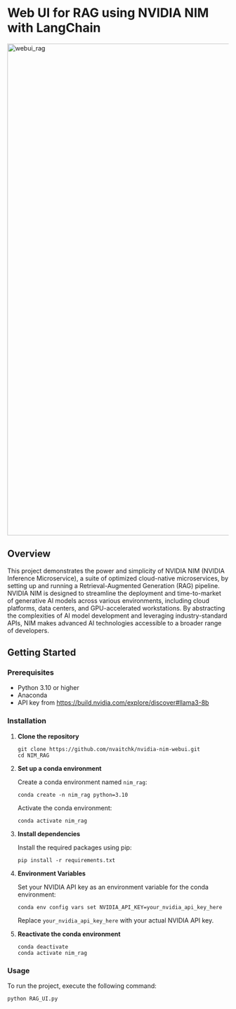 # Web UI for RAG using NVIDIA NIM with LangChain

<img width="1120" alt="webui_rag" src="https://github.com/nvaitchk/nvidia-nim-webui/assets/89618410/829524d4-29e7-4e2d-b29a-f0d17bffec46">


## Overview

This project demonstrates the power and simplicity of NVIDIA NIM (NVIDIA Inference Microservice), a suite of optimized cloud-native microservices, by setting up and running a Retrieval-Augmented Generation (RAG) pipeline. NVIDIA NIM is designed to streamline the deployment and time-to-market of generative AI models across various environments, including cloud platforms, data centers, and GPU-accelerated workstations. By abstracting the complexities of AI model development and leveraging industry-standard APIs, NIM makes advanced AI technologies accessible to a broader range of developers.

## Getting Started

### Prerequisites

- Python 3.10 or higher
- Anaconda
- API key from https://build.nvidia.com/explore/discover#llama3-8b

### Installation

1. **Clone the repository**

    ```
    git clone https://github.com/nvaitchk/nvidia-nim-webui.git
    cd NIM_RAG
    ```

2. **Set up a conda environment**

    Create a conda environment named `nim_rag`:

    ```
    conda create -n nim_rag python=3.10
    ```

    Activate the conda environment:

    ```
    conda activate nim_rag
    ```

3. **Install dependencies**

    Install the required packages using pip:

    ```
    pip install -r requirements.txt
    ```

4. **Environment Variables**

    Set your NVIDIA API key as an environment variable for the conda environment:

    ```
    conda env config vars set NVIDIA_API_KEY=your_nvidia_api_key_here
    ```

    Replace `your_nvidia_api_key_here` with your actual NVIDIA API key.

4. **Reactivate the conda environment**

    ```
    conda deactivate 
    conda activate nim_rag
    ```


### Usage

To run the project, execute the following command:

```
python RAG_UI.py
```
